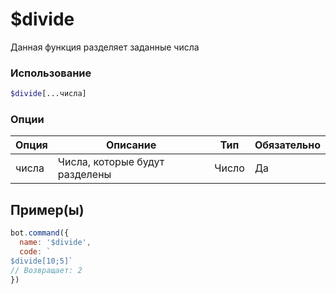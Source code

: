 # $divide
Данная функция разделяет заданные числа
### Использование
```php
$divide[...числа]
```

### Опции

| Опция | Описание | Тип | Обязательно |
|--------|-------------|------|----------|
| числа | Числа, которые будут разделены | Число | Да |  
## Пример(ы)

```javascript
bot.command({
  name: '$divide',
  code: `
$divide[10;5]`
// Возвращает: 2
})
```
